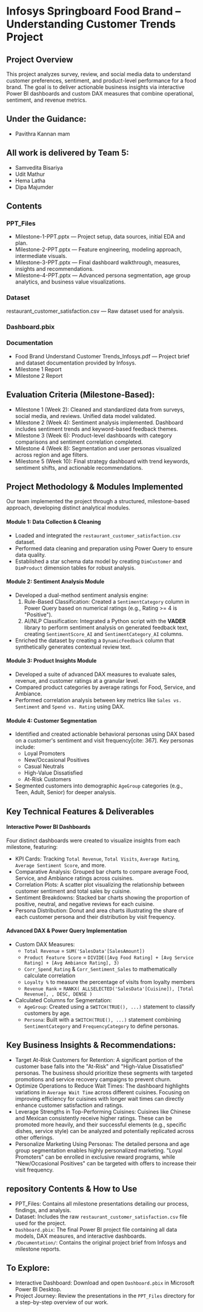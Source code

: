# Infosys Springboard Food Brand – Understanding Customer Trends Project

## Project Overview
This project analyzes survey, review, and social media data to understand customer preferences, sentiment, and product-level performance for a food brand. The goal is to deliver actionable business insights via interactive Power BI dashboards and custom DAX measures that combine operational, sentiment, and revenue metrics.

## Under the Guidance:
- Pavithra Kannan mam

## All work is delivered by Team 5: 
- Samvedita Bisariya
- Udit Mathur
- Hema Latha
- Dipa Majumder

## Contents

### PPT_Files
- Milestone-1-PPT.pptx — Project setup, data sources, initial EDA and plan.
- Milestone-2-PPT.pptx — Feature engineering, modeling approach, intermediate visuals.
- Milestone-3-PPT.pptx — Final dashboard walkthrough, measures, insights and recommendations.
- Milestone-4-PPT.pptx — Advanced persona segmentation, age group analytics, and business value visualizations.

### Dataset
restaurant_customer_satisfaction.csv — Raw dataset used for analysis.

### Dashboard.pbix

### Documentation
- Food Brand Understand Customer Trends_Infosys.pdf — Project brief and dataset documentation provided by Infosys.
- Milestone 1 Report
- Milestone 2 Report

## Evaluation Criteria (Milestone-Based):
- Milestone 1 (Week 2): Cleaned and standardized data from surveys, social media, and reviews. Unified data model validated.
- Milestone 2 (Week 4): Sentiment analysis implemented. Dashboard includes sentiment trends and keyword-based feedback themes.
- Milestone 3 (Week 6): Product-level dashboards with category comparisons and sentiment correlation completed.
- Milestone 4 (Week 8): Segmentation and user personas visualized across region and age filters.
- Milestone 5 (Week 10): Final strategy dashboard with trend keywords, sentiment shifts, and actionable recommendations.

## Project Methodology & Modules Implemented

Our team implemented the project through a structured, milestone-based approach, developing distinct analytical modules.

#### Module 1: Data Collection & Cleaning
- Loaded and integrated the `restaurant_customer_satisfaction.csv` dataset.
- Performed data cleaning and preparation using Power Query to ensure data quality.
- Established a star schema data model by creating `DimCustomer` and `DimProduct` dimension tables for robust analysis.

#### Module 2: Sentiment Analysis Module
- Developed a dual-method sentiment analysis engine:
    1.  Rule-Based Classification: Created a `SentimentCategory` column in Power Query based on numerical ratings (e.g., Rating >= 4 is "Positive").
    2.  AI/NLP Classification: Integrated a Python script with the **VADER** library to perform sentiment analysis on generated feedback text, creating `SentimentScore_AI` and `SentimentCategory_AI` columns.
- Enriched the dataset by creating a `DynamicFeedback` column that synthetically generates contextual review text.

#### Module 3: Product Insights Module
- Developed a suite of advanced DAX measures to evaluate sales, revenue, and customer ratings at a granular level.
- Compared product categories by average ratings for Food, Service, and Ambiance.
- Performed correlation analysis between key metrics like `Sales vs. Sentiment` and `Spend vs. Rating` using DAX.

#### Module 4: Customer Segmentation
- Identified and created actionable behavioral personas using DAX based on a customer's sentiment and visit frequency[cite: 367]. Key personas include:
    - Loyal Promoters
    - New/Occasional Positives
    - Casual Neutrals
    - High-Value Dissatisfied
    - At-Risk Customers
- Segmented customers into demographic `AgeGroup` categories (e.g., Teen, Adult, Senior) for deeper analysis.

## Key Technical Features & Deliverables

#### Interactive Power BI Dashboards
Four distinct dashboards were created to visualize insights from each milestone, featuring:
- KPI Cards: Tracking `Total Revenue`, `Total Visits`, `Average Rating`, `Average Sentiment Score`, and more.
- Comparative Analysis: Grouped bar charts to compare average Food, Service, and Ambiance ratings across cuisines.
- Correlation Plots: A scatter plot visualizing the relationship between customer sentiment and total sales by cuisine.
- Sentiment Breakdowns: Stacked bar charts showing the proportion of positive, neutral, and negative reviews for each cuisine.
- Persona Distribution: Donut and area charts illustrating the share of each customer persona and their distribution by visit frequency.

#### Advanced DAX & Power Query Implementation
- Custom DAX Measures:
    - `Total Revenue` = `SUM('SalesData'[SalesAmount])` 
    - `Product Feature Score` = `DIVIDE([Avg Food Rating] + [Avg Service Rating] + [Avg Ambiance Rating], 3)` 
    - `Corr_Spend_Rating` & `Corr_Sentiment_Sales` to mathematically calculate correlation 
    - `Loyalty %` to measure the percentage of visits from loyalty members 
    - `Revenue Rank` = `RANKX( ALLSELECTED('SalesData'[Cuisine]), [Total Revenue], , DESC, DENSE )` 
- Calculated Columns for Segmentation:
    - `AgeGroup`: Created using a `SWITCH(TRUE(), ...)` statement to classify customers by age.
    - `Persona`: Built with a `SWITCH(TRUE(), ...)` statement combining `SentimentCategory` and `FrequencyCategory` to define personas.

## Key Business Insights & Recommendations:
- Target At-Risk Customers for Retention: A significant portion of the customer base falls into the "At-Risk" and "High-Value Dissatisfied" personas. The business should prioritize these segments with targeted promotions and service recovery campaigns to prevent churn.
- Optimize Operations to Reduce Wait Times: The dashboard highlights variations in `Average Wait Time` across different cuisines. Focusing on improving efficiency for cuisines with longer wait times can directly enhance customer satisfaction and ratings.
- Leverage Strengths in Top-Performing Cuisines: Cuisines like Chinese and Mexican consistently receive higher ratings. These can be promoted more heavily, and their successful elements (e.g., specific dishes, service style) can be analyzed and potentially replicated across other offerings.
- Personalize Marketing Using Personas: The detailed persona and age group segmentation enables highly personalized marketing. "Loyal Promoters" can be enrolled in exclusive reward programs, while "New/Occasional Positives" can be targeted with offers to increase their visit frequency.

## repository Contents & How to Use
- PPT_Files: Contains all milestone presentations detailing our process, findings, and analysis.
- Dataset: Includes the raw `restaurant_customer_satisfaction.csv` file used for the project.
- `Dashboard.pbix`: The final Power BI project file containing all data models, DAX measures, and interactive dashboards.
- `/Documentation/`: Contains the original project brief from Infosys and milestone reports.

## To Explore:
- Interactive Dashboard: Download and open `Dashboard.pbix` in Microsoft Power BI Desktop.
- Project Journey: Review the presentations in the `PPT_Files` directory for a step-by-step overview of our work.
